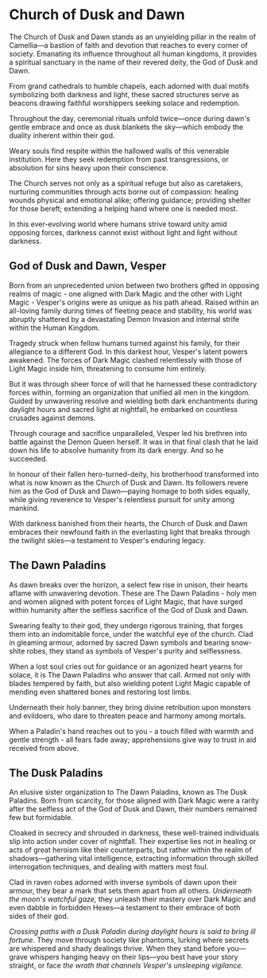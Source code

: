 # Church of Dusk and Dawn

The Church of Dusk and Dawn stands as an unyielding pillar in the realm of Camellia—a bastion of faith and devotion that reaches to every corner of society. Emanating its influence throughout all human kingdoms, it provides a spiritual sanctuary in the name of their revered deity, the God of Dusk and Dawn.

From grand cathedrals to humble chapels, each adorned with dual motifs symbolizing both darkness and light, these sacred structures serve as beacons drawing faithful worshippers seeking solace and redemption.

Throughout the day, ceremonial rituals unfold twice—once during dawn's gentle embrace and once as dusk blankets the sky—which embody the duality inherent within their god.

Weary souls find respite within the hallowed walls of this venerable institution. Here they seek redemption from past transgressions, or absolution for sins heavy upon their conscience.

The Church serves not only as a spiritual refuge but also as caretakers, nurturing communities through acts borne out of compassion: healing wounds physical and emotional alike; offering guidance; providing shelter for those bereft; extending a helping hand where one is needed most.

In this ever-evolving world where humans strive toward unity amid opposing forces, darkness cannot exist without light and light without darkness.

## God of Dusk and Dawn, Vesper

Born from an unprecedented union between two brothers gifted in opposing realms of magic - one aligned with Dark Magic and the other with Light Magic - Vesper's origins were as unique as his path ahead. Raised within an all-loving family during times of fleeting peace and stability, his world was abruptly shattered by a devastating Demon Invasion and internal strife within the Human Kingdom.

Tragedy struck when fellow humans turned against his family, for their allegiance to a different God. In this darkest hour, Vesper's latent powers awakened. The forces of Dark Magic clashed relentlessly with those of Light Magic inside him, threatening to consume him entirely.

But it was through sheer force of will that he harnessed these contradictory forces within, forming an organization that unified all men in the kingdom. Guided by unwavering resolve and wielding both dark enchantments during daylight hours and sacred light at nightfall, he embarked on countless crusades against demons.

Through courage and sacrifice unparalleled, Vesper led his brethren into battle against the Demon Queen herself. It was in that final clash that he laid down his life to absolve humanity from its dark energy. And so he succeeded.

In honour of their fallen hero-turned-deity, his brotherhood transformed into what is now known as the Church of Dusk and Dawn. Its followers revere him as the God of Dusk and Dawn—paying homage to both sides equally, while giving reverence to Vesper's relentless pursuit for unity among mankind.

With darkness banished from their hearts, the Church of Dusk and Dawn embraces their newfound faith in the everlasting light that breaks through the twilight skies—a testament to Vesper's enduring legacy.

## The Dawn Paladins

As dawn breaks over the horizon, a select few rise in unison, their hearts aflame with unwavering devotion. These are The Dawn Paladins - holy men and women aligned with potent forces of Light Magic, that have surged within humanity after the selfless sacrifice of the God of Dusk and Dawn.

Swearing fealty to their god, they undergo rigorous training, that forges them into an indomitable force, under the watchful eye of the church. Clad in gleaming armour, adorned by sacred Dawn symbols and bearing snow-shite robes, they stand as symbols of Vesper's purity and selflessness.

When a lost soul cries out for guidance or an agonized heart yearns for solace, it is The Dawn Paladins who answer that call. Armed not only with blades tempered by faith, but also wielding potent Light Magic capable of mending even shattered bones and restoring lost limbs.

Underneath their holy banner, they bring divine retribution upon monsters and evildoers, who dare to threaten peace and harmony among mortals.

When a Paladin's hand reaches out to you - a touch filled with warmth and gentle strength - all fears fade away; apprehensions give way to trust in aid received from above.

## The Dusk Paladins

An elusive sister organization to The Dawn Paladins, known as The Dusk Paladins. Born from scarcity, for those aligned with Dark Magic were a rarity after the selfless act of the God of Dusk and Dawn, their numbers remained few but formidable.

Cloaked in secrecy and shrouded in darkness, these well-trained individuals slip into action under cover of nightfall. Their expertise lies not in healing or acts of great heroism like their counterparts, but rather within the realm of shadows—gathering vital intelligence, extracting information through skilled interrogation techniques, and dealing with matters most foul.

Clad in raven robes adorned with inverse symbols of dawn upon their armour, they bear a mark that sets them apart from all others. *Underneath the moon's watchful gaze,* they unleash their mastery over Dark Magic and even dabble in forbidden Hexes—a testament to their embrace of both sides of their god.

*Crossing paths with a Dusk Paladin during daylight hours is said to bring ill fortune.* They move through society like phantoms, lurking where secrets are whispered and shady dealings thrive. When they stand before you—grave whispers hanging heavy on their lips—you best have your story straight, or face *the wrath that channels Vesper's unsleeping vigilance.*
